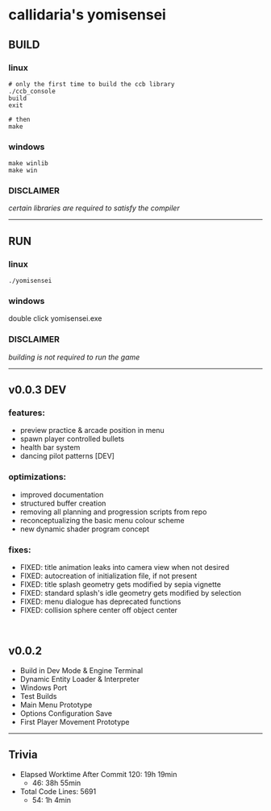 # callidaria's yomisensei

## BUILD

### linux
```
# only the first time to build the ccb library
./ccb_console
build
exit

# then
make
```

### windows
```
make winlib
make win
```

### DISCLAIMER
*certain libraries are required to satisfy the compiler*

***

## RUN

### linux
```
./yomisensei
```

### windows
double click yomisensei.exe

### DISCLAIMER
*building is not required to run the game*

***

## v0.0.3 DEV

### features:
- preview practice & arcade position in menu
- spawn player controlled bullets
- health bar system
- dancing pilot patterns [DEV]

### optimizations:
- improved documentation
- structured buffer creation
- removing all planning and progression scripts from repo
- reconceptualizing the basic menu colour scheme
- new dynamic shader program concept

### fixes:
- FIXED: title animation leaks into camera view when not desired
- FIXED: autocreation of initialization file, if not present
- FIXED: title splash geometry gets modified by sepia vignette
- FIXED: standard splash's idle geometry gets modified by selection
- FIXED: menu dialogue has deprecated functions
- FIXED: collision sphere center off object center

<br>

## v0.0.2
- Build in Dev Mode & Engine Terminal
- Dynamic Entity Loader & Interpreter
- Windows Port
- Test Builds
- Main Menu Prototype
- Options Configuration Save
- First Player Movement Prototype

***

## Trivia
- Elapsed Worktime After Commit 120: 19h 19min
    + 46: 38h 55min
- Total Code Lines: 5691
    + 54: 1h 4min
